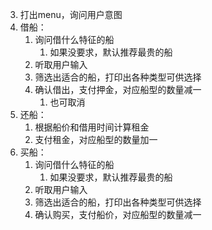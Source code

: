 
3. 打出menu，询问用户意图
4. 借船：
	1. 询问借什么特征的船
		1. 如果没要求，默认推荐最贵的船
	2. 听取用户输入
	3. 筛选出适合的船，打印出各种类型可供选择
	4. 确认借出，支付押金，对应船型的数量减一
		1. 也可取消
5. 还船：
	1. 根据船价和借用时间计算租金
	2. 支付租金，对应船型的数量加一
6. 买船：
	1. 询问借什么特征的船
		1. 如果没要求，默认推荐最贵的船
	2. 听取用户输入
	3. 筛选出适合的船，打印出各种类型可供选择
	4. 确认购买，支付船价，对应船型的数量减一